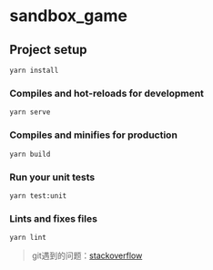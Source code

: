 # sandbox_game

## Project setup
```
yarn install
```

### Compiles and hot-reloads for development
```
yarn serve
```

### Compiles and minifies for production
```
yarn build
```

### Run your unit tests
```
yarn test:unit
```

### Lints and fixes files
```
yarn lint
```

> git遇到的问题：[stackoverflow
](https://stackoverflow.com/questions/65173291/git-push-error-src-refspec-main-does-not-match-any-on-linux)
